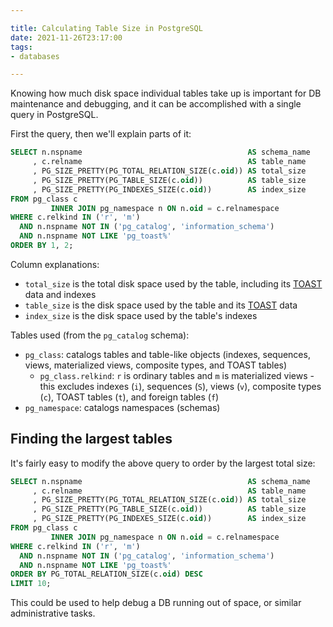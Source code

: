 ```yaml
---

title: Calculating Table Size in PostgreSQL
date: 2021-11-26T23:17:00
tags:
- databases

---
```


Knowing how much disk space individual tables take up is important for DB maintenance and debugging, and it can be accomplished with a single query in PostgreSQL.

First the query, then we'll explain parts of it:

```sql
SELECT n.nspname                                     AS schema_name
     , c.relname                                     AS table_name
     , PG_SIZE_PRETTY(PG_TOTAL_RELATION_SIZE(c.oid)) AS total_size
     , PG_SIZE_PRETTY(PG_TABLE_SIZE(c.oid))          AS table_size
     , PG_SIZE_PRETTY(PG_INDEXES_SIZE(c.oid))        AS index_size
FROM pg_class c
         INNER JOIN pg_namespace n ON n.oid = c.relnamespace
WHERE c.relkind IN ('r', 'm')
  AND n.nspname NOT IN ('pg_catalog', 'information_schema')
  AND n.nspname NOT LIKE 'pg_toast%'
ORDER BY 1, 2;
```

Column explanations:

- `total_size` is the total disk space used by the table, including its [TOAST](https://www.postgresql.org/docs/current/storage-toast.html) data and indexes
- `table_size` is the disk space used by the table and its [TOAST](https://www.postgresql.org/docs/current/storage-toast.html) data
- `index_size` is the disk space used by the table's indexes

Tables used (from the `pg_catalog` schema):

- `pg_class`: catalogs tables and table-like objects (indexes, sequences, views, materialized views, composite types, and TOAST tables)
  - `pg_class.relkind`: `r` is ordinary tables and `m` is materialized views - this excludes indexes (`i`), sequences (`S`), views (`v`), composite types (`c`), TOAST tables (`t`), and foreign tables (`f`)
- `pg_namespace`: catalogs namespaces (schemas)

## Finding the largest tables

It's fairly easy to modify the above query to order by the largest total size:

```sql
SELECT n.nspname                                     AS schema_name
     , c.relname                                     AS table_name
     , PG_SIZE_PRETTY(PG_TOTAL_RELATION_SIZE(c.oid)) AS total_size
     , PG_SIZE_PRETTY(PG_TABLE_SIZE(c.oid))          AS table_size
     , PG_SIZE_PRETTY(PG_INDEXES_SIZE(c.oid))        AS index_size
FROM pg_class c
         INNER JOIN pg_namespace n ON n.oid = c.relnamespace
WHERE c.relkind IN ('r', 'm')
  AND n.nspname NOT IN ('pg_catalog', 'information_schema')
  AND n.nspname NOT LIKE 'pg_toast%'
ORDER BY PG_TOTAL_RELATION_SIZE(c.oid) DESC
LIMIT 10;
```

This could be used to help debug a DB running out of space, or similar administrative tasks.
